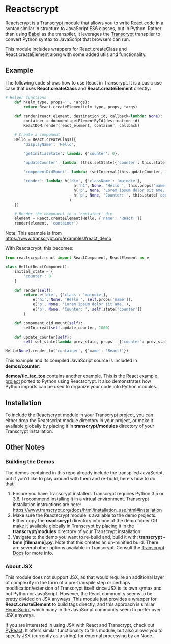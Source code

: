 # Reactscrypt

Reactscrypt is a Transcrypt module that allows you to write [React](https://reactjs.org/) code in a syntax similar in structure to JavaScript ES6 classes, but in Python. Rather than using [Babel](https://babeljs.io) as the transpiler, it leverages the [Transcrypt](https://www.transcrypt.org) transpiler to convert Python syntax to JavaScript that browsers can run.

This module includes wrappers for React.createClass and React.createElement along with some added utils and functionality.

## Example

The following code shows how to use React in Transcrypt. It is a basic use case that uses **React.createClass** and **React.createElement** directly:

```python
# Helper functions
    def h(elm_type, props='', *args):
        return React.createElement(elm_type, props, *args)

    def render(react_element, destination_id, callback=lambda: None):
        container = document.getElementById(destination_id)
        ReactDOM.render(react_element, container, callback)

    # Create a component
    Hello = React.createClass({
        'displayName': 'Hello',

        'getInitialState': lambda: {'counter': 0},

        'updateCounter': lambda: (this.setState({'counter': this.state['counter']+1})),

        'componentDidMount': lambda: (setInterval(this.updateCounter, 1000)),

        'render': lambda: h('div', {'className': 'maindiv'},
                              h('h1', None, 'Hello ', this.props['name']),
                              h('p', None, 'Lorem ipsum dolor sit ame.'),
                              h('p', None, 'Counter: ', this.state['counter'])
                            )
    })

    # Render the component in a 'container' div
    element = React.createElement(Hello, {'name': 'React!'})
    render(element, 'container')
```

Note: This example is from <https://www.transcrypt.org/examples#react_demo>

With Reactscrypt, this becomes:

```python
from reactscrypt.react import ReactComponent, ReactElement as e

class Hello(ReactComponent):
    initial_state = {
        'counter': 0
    }

    def render(self):
        return e('div', {'class': 'maindiv'},
            e('h1', None, 'Hello ', self.props['name']),
            e('p', None, 'Lorem ipsum dolor sit ame.'),
            e('p', None, 'Counter: ', self.state['counter'])
        )

    def component_did_mount(self):
        setInterval(self.update_counter, 1000)

    def update_counter(self):
        self.set_state(lambda prev_state, props : {'counter': prev_state['counter'] + 1})

Hello(None).render_to('container', {'name': 'React!'})
```

This example and its compiled JavaScript source is included in **demos/counter**.

**demos/tic_tac_toe** contains another example. This is the React [example project](https://codepen.io/gaearon/pen/gWWZgR) ported to Python using Reactscrypt. It also demonstrates how Python imports can be used to organize your code into Python modules.

## Installation

To include the Reactscrypt module in your Transcrypt project, you can either drop the Reactscript module directory in your project, or make it available globally by placing it in **transcrypt/modules** directory of your Transcrypt installation.

## Other Notes

### Building the Demos
The demos contained in this repo already include the transpiled JavaScript, but if you'd like to play around with them and re-build, here's how to do that:
1. Ensure you have Transcrypt installed. Transcrypt requires Python 3.5 or 3.6. I recommend installing it in a virtual environment. Transcrypt installation instructions are here: <https://www.transcrypt.org/docs/html/installation_use.html#installation>
2. Make sure the Reactscrypt module is available to the demo projects. Either copy the **reactscrypt** directory into one of the demo folder OR make it available globally in Transcrypt by placing it in the **transcrypt/modules** directory of your Transcrypt installation
3. Vavigate to the demo you want to re-build and, build it with: **transcrypt -bmn [filename].py**. Note that this creates an un-minified build. There are several other options available in Transcrypt. Consult the [Transcrypt Docs](https://www.transcrypt.org/docs/html/index.html) for more info.

### About JSX

This module does not support JSX, as that would require an additional layer of complexity in the form of a pre-transpile step or perhaps modification/extension of Transcrypt itself since JSX is its own syntax and not Python or JavaScript. However, the React community seems to be pretty divided on JSX anyways. This module just provides a wrapper for **React.createElement** to build tags directly, and this approach is similar [HyperScript](https://github.com/mlmorg/react-hyperscript) which many in the JavaScript community seem to prefer over JSX anyways.

If you are interested in using JSX with React and Transcrypt, check out [PyReact](https://github.com/doconix/pyreact/blob/master/src/scripts/pyreact.py). It offers similar functionality to this module, but also allows you to specify JSX (currently as a string) for external processing by an Node.
